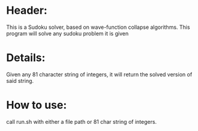 # Header:
This is a Sudoku solver, based on wave-function collapse algorithms. This program will solve any sudoku problem it is given

# Details:
Given any 81 character string of integers, it will return the solved version of said string.

# How to use:
call run.sh with either a file path or 81 char string of integers.
